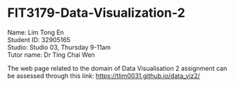 # FIT3179-Data-Visualization-2
Name: Lim Tong En <br>
Student ID: 32905165 <br>
Studio: Studio 03, Thursday 9-11am <br>
Tutor name: Dr Ting Chai Wen <br>

The web page related to the domain of Data Visualisation 2 assignment can be assessed through this link:
https://tlim0031.github.io/data_viz2/